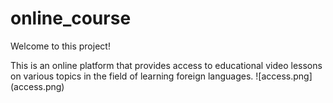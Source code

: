 # online_course
<p>Welcome to this project!</p>
This is an online platform that provides access to educational video lessons on various topics in the field of learning foreign languages.
![access.png](access.png)

